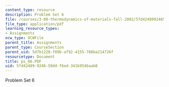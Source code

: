 ```yaml
---
content_type: resource
description: Problem Set 6
file: /courses/3-00-thermodynamics-of-materials-fall-2002/5fd42489924650d4f6ed341b9546aab8_ps_06.PDF
file_type: application/pdf
learning_resource_types:
- Assignments
ocw_type: OCWFile
parent_title: Assignments
parent_type: CourseSection
parent_uid: 5d7b1220-f09b-af92-4155-788ba214726f
resourcetype: Document
title: ps_06.PDF
uid: 5fd42489-9246-50d4-f6ed-341b9546aab8
---
```

Problem Set 6

